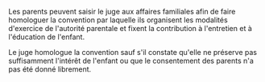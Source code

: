  
 Les parents peuvent saisir le juge aux affaires familiales afin de faire homologuer la convention par laquelle ils organisent les modalités d'exercice de l'autorité parentale et fixent la contribution à l'entretien et à l'éducation de l'enfant.  

  
 Le juge homologue la convention sauf s'il constate qu'elle ne préserve pas suffisamment l'intérêt de l'enfant ou que le consentement des parents n'a pas été donné librement.  
